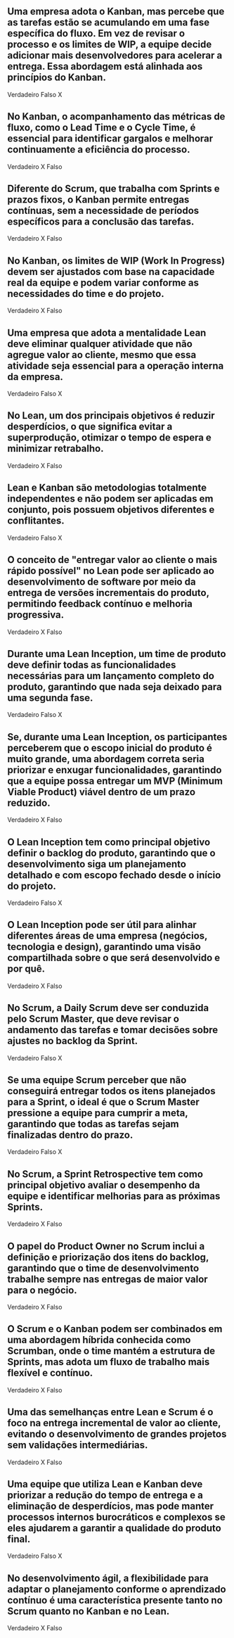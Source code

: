 ## Uma empresa adota o Kanban, mas percebe que as tarefas estão se acumulando em uma fase específica do fluxo. Em vez de revisar o processo e os limites de WIP, a equipe decide adicionar mais desenvolvedores para acelerar a entrega. Essa abordagem está alinhada aos princípios do Kanban.
Verdadeiro
Falso X

## No Kanban, o acompanhamento das métricas de fluxo, como o Lead Time e o Cycle Time, é essencial para identificar gargalos e melhorar continuamente a eficiência do processo.
Verdadeiro X
Falso

## Diferente do Scrum, que trabalha com Sprints e prazos fixos, o Kanban permite entregas contínuas, sem a necessidade de períodos específicos para a conclusão das tarefas.
Verdadeiro X
Falso

## No Kanban, os limites de WIP (Work In Progress) devem ser ajustados com base na capacidade real da equipe e podem variar conforme as necessidades do time e do projeto.
Verdadeiro X
Falso

## Uma empresa que adota a mentalidade Lean deve eliminar qualquer atividade que não agregue valor ao cliente, mesmo que essa atividade seja essencial para a operação interna da empresa.
Verdadeiro
Falso X

## No Lean, um dos principais objetivos é reduzir desperdícios, o que significa evitar a superprodução, otimizar o tempo de espera e minimizar retrabalho.
Verdadeiro X
Falso

## Lean e Kanban são metodologias totalmente independentes e não podem ser aplicadas em conjunto, pois possuem objetivos diferentes e conflitantes.
Verdadeiro
Falso X

## O conceito de "entregar valor ao cliente o mais rápido possível" no Lean pode ser aplicado ao desenvolvimento de software por meio da entrega de versões incrementais do produto, permitindo feedback contínuo e melhoria progressiva.
Verdadeiro X
Falso 

## Durante uma Lean Inception, um time de produto deve definir todas as funcionalidades necessárias para um lançamento completo do produto, garantindo que nada seja deixado para uma segunda fase.
Verdadeiro
Falso X

## Se, durante uma Lean Inception, os participantes perceberem que o escopo inicial do produto é muito grande, uma abordagem correta seria priorizar e enxugar funcionalidades, garantindo que a equipe possa entregar um MVP (Minimum Viable Product) viável dentro de um prazo reduzido.
Verdadeiro X
Falso

## O Lean Inception tem como principal objetivo definir o backlog do produto, garantindo que o desenvolvimento siga um planejamento detalhado e com escopo fechado desde o início do projeto.
Verdadeiro
Falso X

## O Lean Inception pode ser útil para alinhar diferentes áreas de uma empresa (negócios, tecnologia e design), garantindo uma visão compartilhada sobre o que será desenvolvido e por quê.
Verdadeiro X
Falso

## No Scrum, a Daily Scrum deve ser conduzida pelo Scrum Master, que deve revisar o andamento das tarefas e tomar decisões sobre ajustes no backlog da Sprint.
Verdadeiro
Falso X

## Se uma equipe Scrum perceber que não conseguirá entregar todos os itens planejados para a Sprint, o ideal é que o Scrum Master pressione a equipe para cumprir a meta, garantindo que todas as tarefas sejam finalizadas dentro do prazo.
Verdadeiro
Falso X

## No Scrum, a Sprint Retrospective tem como principal objetivo avaliar o desempenho da equipe e identificar melhorias para as próximas Sprints.
Verdadeiro X
Falso 

## O papel do Product Owner no Scrum inclui a definição e priorização dos itens do backlog, garantindo que o time de desenvolvimento trabalhe sempre nas entregas de maior valor para o negócio.
Verdadeiro X
Falso

## O Scrum e o Kanban podem ser combinados em uma abordagem híbrida conhecida como Scrumban, onde o time mantém a estrutura de Sprints, mas adota um fluxo de trabalho mais flexível e contínuo.
Verdadeiro X
Falso

## Uma das semelhanças entre Lean e Scrum é o foco na entrega incremental de valor ao cliente, evitando o desenvolvimento de grandes projetos sem validações intermediárias.
Verdadeiro X
Falso

## Uma equipe que utiliza Lean e Kanban deve priorizar a redução do tempo de entrega e a eliminação de desperdícios, mas pode manter processos internos burocráticos e complexos se eles ajudarem a garantir a qualidade do produto final.
Verdadeiro
Falso X


## No desenvolvimento ágil, a flexibilidade para adaptar o planejamento conforme o aprendizado contínuo é uma característica presente tanto no Scrum quanto no Kanban e no Lean.
Verdadeiro X
Falso

